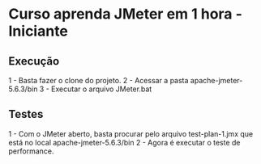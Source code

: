 # Curso aprenda JMeter em 1 hora - Iniciante

## Execução

1 - Basta fazer o clone do projeto.
2 - Acessar a pasta apache-jmeter-5.6.3/bin
3 - Executar o arquivo JMeter.bat

## Testes

1 - Com o JMeter aberto, basta procurar pelo arquivo test-plan-1.jmx que está no local apache-jmeter-5.6.3/bin
2 - Agora é executar o teste de performance.